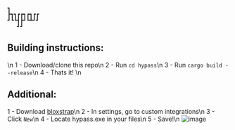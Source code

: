     ┓         
    ┣┓┓┏┏┓┏┓┏┏
    ┛┗┗┫┣┛┗┻┛┛
       ┛┛     

## Building instructions:
\n
1 - Download/clone this repo\n
2 - Run `cd hypass`\n
3 - Run `cargo build --release`\n
4 - Thats it!
\n
## Additional:

1 - Download [bloxstrap](https://github.com/bloxstraplabs/bloxstrap/releases)\n
2 - In settings, go to custom integrations\n
3 - Click `New`\n
4 - Locate hypass.exe in your files\n
5 - Save!\n
![image](https://github.com/user-attachments/assets/7a64741d-ccc6-4887-94ce-a276cbc1558a)
